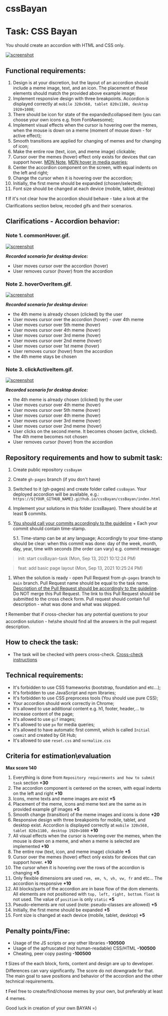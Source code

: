 # cssBayan
# Task: CSS Bayan

You should create an accordion with HTML and CSS only.

[![screenshot](https://github.com/DrDiman/CSS-Bayan-task/raw/main/assets/accordion.png)](https://github.com/DrDiman/CSS-Bayan-task/blob/main/assets/accordion.png)

## Functional requirements:

1. Design is at your discretion, but the layout of an accordion should include a meme image, text, and an icon. The placement of these elements should match the provided above example image;
2. Implement responsive design with three breakpoints. Accordion is displayed correctly at `mobile 320x568, tablet 820x1180, desktop 1920×1080`;
3. There should be icon for state of the expanded\collapsed item (you can choose your own icons e.g. from FontAwesome);
4. Implement visual effects when the cursor is hovering over the memes, when the mouse is down on a meme (moment of mouse down - for active effect);
5. Smooth transitions are applied for changing of memes and for changing of icon;
6. Make the entire row (text, icon, and meme image) clickable;
7. Cursor over the memes (hover) effect only exists for devices that can support hover. [MDN Note](https://developer.mozilla.org/en-US/docs/Web/CSS/:hover), [MDN hover in media queries](https://developer.mozilla.org/en-US/docs/Web/CSS/@media/hover);
8. Center the accordion component on the screen, with equal indents on the left and right;
9. Change the cursor when it is hovering over the accordion;
10. Initially, the first meme should be expanded (chosen/selected);
11. Font size should be changed at each device (mobile, tablet, desktop)

❗ If it's not clear how the accordion should behave - take a look at the Clarifications section below, recoded gifs and their scenarios.

## Clarifications - Accordion behavior:

### Note 1. commonHover.gif.

[![screenshot](https://github.com/DrDiman/CSS-Bayan-task/raw/main/assets/commonHover.gif)](https://github.com/DrDiman/CSS-Bayan-task/blob/main/assets/commonHover.gif)

***Recorded scenario for desktop device:***

- User moves cursor over the accordion (hover)
- User removes cursor (hover) from the accordion

### Note 2. hoverOverItem.gif.

[![screenshot](https://github.com/DrDiman/CSS-Bayan-task/raw/main/assets/hoverOverItem.gif)](https://github.com/DrDiman/CSS-Bayan-task/blob/main/assets/hoverOverItem.gif)

***Recorded scenario for desktop device:***

- the 4th meme is already chosen (clicked) by the user
- User moves cursor over the accordion (hover) - over 4th meme
- User moves cursor over 5th meme (hover)
- User moves cursor over 4th meme (hover)
- User moves cursor over 3rd meme (hover)
- User moves cursor over 2nd meme (hover)
- User moves cursor over 1st meme (hover)
- User removes cursor (hover) from the accordion
- the 4th meme stays be chosen

### Note 3. clickActiveItem.gif.

[![screenshot](https://github.com/DrDiman/CSS-Bayan-task/raw/main/assets/clickActiveItem.gif)](https://github.com/DrDiman/CSS-Bayan-task/blob/main/assets/clickActiveItem.gif)

***Recorded scenario for desktop device:***

- the 4th meme is already chosen (clicked) by the user
- User moves cursor over 4th meme (hover)
- User moves cursor over 5th meme (hover)
- User moves cursor over 4th meme (hover)
- User moves cursor over 3rd meme (hover)
- User moves cursor over 2nd meme (hover)
- User clicks on the second meme. It becomes chosen (active, clicked). The 4th meme becomes not chosen
- User removes cursor (hover) from the accordion

## Repository requirements and how to submit task:

1. Create public repository `cssBayan`

2. Create `gh-pages` branch (if you don't have)

3. Switched to it (gh-pages) and create folder called `cssBayan`. Your deployed accordion will be available, e.g.: `https://${YOUR_GITHUB_NAME}.github.io/cssBayan/cssBayan/index.html`

4. Implement your solutions in this folder (cssBayan). There should be at least **5** commits.

5. [You should call your commits accordingly to the guideline](https://docs.rs.school/#/git-convention) + Each your commit should contain time-stamp.

   5.1. Time-stamp can be at any language; Accordingly to your time-stamp should be clear: when this commit was done: day of the week, month, day, year, time with seconds (the order can vary) e.g. commit message:

> init: start cssBayan-task (Mon, Sep 13, 2021 10:12:24 PM)

> feat: add basic page layout (Mon, Sep 13, 2021 10:25:24 PM)

1. When the solution is ready - open Pull Request from `gh-pages` branch to `main` branch. Pull Request name should be equal to the task name. [Description of the Pull Request should be accordingly to the guideline](https://docs.rs.school/#/pull-request-review-process?id=Требования-к-pull-request-pr). Do NOT merge this Pull Request. The link to this Pull Request should be submitted to the cross check form. Pull request should contain full description - what was done and what was skipped.

❗ Remember that if cross-checker has any potential questions to your accordion solution - he\she should find all the answers in the pull request description.

## How to check the task:

- The task will be checked with peers cross-check. [Cross-check instructions](https://docs.rs.school/#/cross-check-flow)

## Technical requirements:

- It's forbidden to use CSS frameworks (bootstrap, foundation and etc...);
- It's forbidden to use JavaScript and npm libraries;
- It's forbidden to use CSS preprocess tools (You should use pure CSS);
- Your accordion should work correctly in Chrome;
- It's allowed to use additional content e.g. h1, footer, header,... to increase content of the page;
- It's allowed to use `gif` images;
- It's allowed to use `px` for media queries;
- It's allowed to have automatic first commit, which is called `Initial commit` and created by Git Hub;
- It's allowed to use `reset.css` and `normalize.css`

## Criteria for estimation\evaluation

**Max score 140**

1. Everything is done from `Repository requirements and how to submit task` section **+30**
2. The accordion component is centered on the screen, with equal indents on the left and right **+10**
3. Icons, meme texts and meme images are exist **+5**
4. Placement of the meme, icons and meme text are the same as in provided example gif images **+5**
5. Smooth change (transition) of the meme images and icons is done **+20**
6. Responsive design with three breakpoints for mobile, tablet, and desktop exist. Accordion is displayed correctly at `mobile 320x568, tablet 820x1180, desktop 1920×1080` **+10**
7. All visual effects when the cursor is hovering over the memes, when the mouse is down on a meme, and when a meme is selected are implemented **+10**
8. The entire row (text, icon, and meme image) clickable **+5**
9. Cursor over the memes (hover) effect only exists for devices that can support hover. **+10**
10. The cursor when it is hovering over the rows of the accordion is changing **+5**
11. Only flexible dimensions are used `rem, em, %, vh, vw, fr` and etc... The accordion is responsive **+10**
12. All blocks/parts of the accordion are in base flow of the dom elements. All elements are not positioned with `top, left, right, bottom`. `float` is not used. The value of `position` is only `static` **+5**
13. Pseudo-elements are not used (note: pseudo-classes are allowed) **+5**
14. Initially, the first meme should be expanded **+5**
15. Font size is changed at each device (mobile, tablet, desktop) **+5**

## Penalty points/Fine:

- Usage of the JS scripts or any other libraries **-100500**
- Usage of the apfruscated (not human-readable) CSS/HTML **-100500**
- Cheating, peer copy pasting **-100500**

❗ Sizes of the each block, fonts, content and design are up to developer. Differences can vary significantly. The score do not downgrade for that. The main goal to save positions and behavior of the accordion and the other technical requirements.

❗ Feel free to create/find/choose memes by your own, but preferably at least 4 memes.

Good luck in creation of your own BAYAN =)

